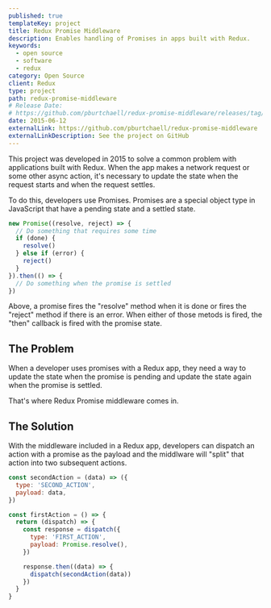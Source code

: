 ```yaml
---
published: true
templateKey: project
title: Redux Promise Middleware
description: Enables handling of Promises in apps built with Redux.
keywords:
  - open source
  - software
  - redux
category: Open Source
client: Redux
type: project
path: redux-promise-middleware
# Release Date:
# https://github.com/pburtchaell/redux-promise-middleware/releases/tag/0.0.0
date: 2015-06-12
externalLink: https://github.com/pburtchaell/redux-promise-middleware
externalLinkDescription: See the project on GitHub
---
```

This project was developed in 2015 to solve a common problem with applications built with Redux. When the app makes a network request or some other async action, it's necessary to update the state when the request starts and when the request settles.

To do this, developers use Promises. Promises are a special object type in JavaScript that have a pending state and a settled state.

```js
new Promise((resolve, reject) => {
  // Do something that requires some time
  if (done) {
    resolve()
  } else if (error) {
    reject()
  }
}).then(() => {
  // Do something when the promise is settled
})
```

Above, a promise fires the "resolve" method when it is done or fires the "reject" method if there is an error. When either of those metods is fired, the "then" callback is fired with the promise state.

## The Problem

When a developer uses promises with a Redux app, they need a way to update the  state when the promise is pending and update the state again when the promise is settled.

That's where Redux Promise middleware comes in.

## The Solution

With the middleware included in a Redux app, developers can dispatch an action with a promise as the payload and the middlware will "split" that action into two subsequent actions.

```js
const secondAction = (data) => ({
  type: 'SECOND_ACTION',
  payload: data,
})

const firstAction = () => {
  return (dispatch) => {
    const response = dispatch({
      type: 'FIRST_ACTION',
      payload: Promise.resolve(),
    })

    response.then((data) => {
      dispatch(secondAction(data))
    })
  }
}
```
